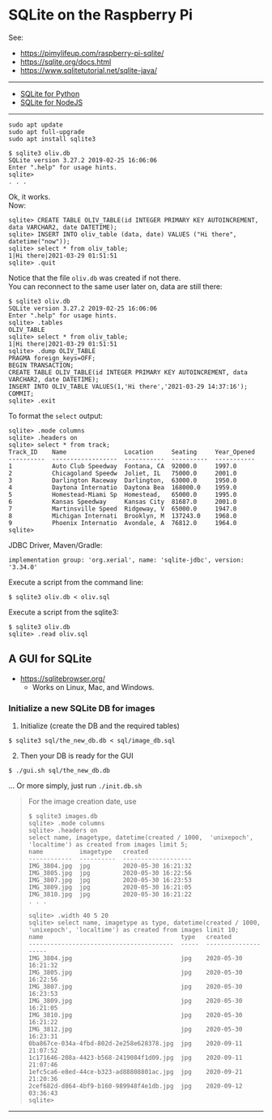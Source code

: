 # SQLite on the Raspberry Pi

See:
- <https://pimylifeup.com/raspberry-pi-sqlite/>
- <https://sqlite.org/docs.html>
- <https://www.sqlitetutorial.net/sqlite-java/>
---
- [SQLite for Python](https://www.pythoncentral.io/introduction-to-sqlite-in-python/)
- [SQLite for NodeJS](https://www.sqlitetutorial.net/sqlite-nodejs/connect/)
---
```
sudo apt update
sudo apt full-upgrade
sudo apt install sqlite3
```

```
$ sqlite3 oliv.db
SQLite version 3.27.2 2019-02-25 16:06:06
Enter ".help" for usage hints.
sqlite>
. . . 
```
Ok, it works.  
Now:
```
sqlite> CREATE TABLE OLIV_TABLE(id INTEGER PRIMARY KEY AUTOINCREMENT, data VARCHAR2, date DATETIME);
sqlite> INSERT INTO oliv_table (data, date) VALUES ("Hi there", datetime("now"));
sqlite> select * from oliv_table;
1|Hi there|2021-03-29 01:51:51
sqlite> .quit
```
Notice that the file `oliv.db` was created if not there.  
You can reconnect to the same user later on, data are still there:
```
$ sqlite3 oliv.db
SQLite version 3.27.2 2019-02-25 16:06:06
Enter ".help" for usage hints.
sqlite> .tables
OLIV_TABLE
sqlite> select * from oliv_table;
1|Hi there|2021-03-29 01:51:51
sqlite> .dump OLIV_TABLE
PRAGMA foreign_keys=OFF;
BEGIN TRANSACTION;
CREATE TABLE OLIV_TABLE(id INTEGER PRIMARY KEY AUTOINCREMENT, data VARCHAR2, date DATETIME);
INSERT INTO OLIV_TABLE VALUES(1,'Hi there','2021-03-29 14:37:16');
COMMIT;
sqlite> .exit
```
To format the `select` output:
```
sqlite> .mode columns
sqlite> .headers on
sqlite> select * from track;
Track_ID    Name                Location     Seating     Year_Opened
----------  ------------------  -----------  ----------  -----------
1           Auto Club Speedway  Fontana, CA  92000.0     1997.0     
2           Chicagoland Speedw  Joliet, IL   75000.0     2001.0     
3           Darlington Raceway  Darlington,  63000.0     1950.0     
4           Daytona Internatio  Daytona Bea  168000.0    1959.0     
5           Homestead-Miami Sp  Homestead,   65000.0     1995.0     
6           Kansas Speedway     Kansas City  81687.0     2001.0     
7           Martinsville Speed  Ridgeway, V  65000.0     1947.0     
8           Michigan Internati  Brooklyn, M  137243.0    1968.0     
9           Phoenix Internatio  Avondale, A  76812.0     1964.0     
sqlite> 
```

JDBC Driver, Maven/Gradle:
```
implementation group: 'org.xerial', name: 'sqlite-jdbc', version: '3.34.0'
```

Execute a script from the command line:
```
$ sqlite3 oliv.db < oliv.sql
```
Execute a script from the sqlite3:
```
$ sqlite3 oliv.db
sqlite> .read oliv.sql
```

## A GUI for SQLite

- <https://sqlitebrowser.org/>
  - Works on Linux, Mac, and Windows.
  
### Initialize a new SQLite DB for images
1. Initialize (create the DB and the required tables)
```
$ sqlite3 sql/the_new_db.db < sql/image_db.sql
```
2. Then your DB is ready for the GUI
```
$ ./gui.sh sql/the_new_db.db
```

... Or more simply, just run `./init.db.sh`

> For the image creation date, use
> ```
> $ sqlite3 images.db
> sqlite> .mode columns
> sqlite> .headers on
> select name, imagetype, datetime(created / 1000,  'unixepoch', 'localtime') as created from images limit 5;
> name          imagetype   created
> ------------  ----------  -------------------
> IMG_3804.jpg  jpg         2020-05-30 16:21:32
> IMG_3805.jpg  jpg         2020-05-30 16:22:56
> IMG_3807.jpg  jpg         2020-05-30 16:23:53
> IMG_3809.jpg  jpg         2020-05-30 16:21:05
> IMG_3810.jpg  jpg         2020-05-30 16:21:22
> . . .
> 
> sqlite> .width 40 5 20
> sqlite> select name, imagetype as type, datetime(created / 1000,  'unixepoch', 'localtime') as created from images limit 10;
> name                                      type   created
> ----------------------------------------  -----  --------------------
> IMG_3804.jpg                              jpg    2020-05-30 16:21:32
> IMG_3805.jpg                              jpg    2020-05-30 16:22:56
> IMG_3807.jpg                              jpg    2020-05-30 16:23:53
> IMG_3809.jpg                              jpg    2020-05-30 16:21:05
> IMG_3810.jpg                              jpg    2020-05-30 16:21:22
> IMG_3812.jpg                              jpg    2020-05-30 16:23:31
> 0ba867ce-034a-4fbd-802d-2e258e628378.jpg  jpg    2020-09-11 21:07:52
> 1c171646-208a-4423-b568-2419084f1d09.jpg  jpg    2020-09-11 21:07:46
> 1efc5ca6-e8ed-44ce-b323-ad88808801ac.jpg  jpg    2020-09-21 21:20:36
> 2cef682d-d864-4bf9-b160-989948f4e1db.jpg  jpg    2020-09-12 03:36:43
> sqlite>
> ```
  
---
